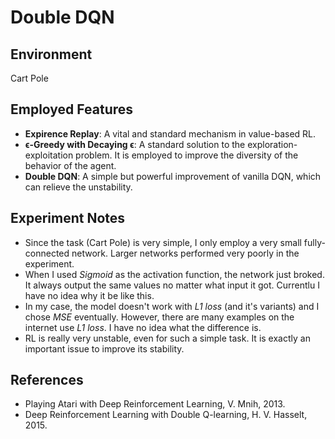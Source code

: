# Double DQN

Environment
-----------
Cart Pole

Employed Features
-----------------
- **Expirence Replay**: A vital and standard mechanism in value-based RL.
- **ϵ-Greedy with Decaying ϵ**: A standard solution to the exploration-exploitation problem. It is employed to improve the diversity of the behavior of the agent.
- **Double DQN**: A simple but powerful improvement of vanilla DQN, which can relieve the unstability.

Experiment Notes
----------------
- Since the task (Cart Pole) is very simple, I only employ a very small fully-connected network. Larger networks performed very poorly in the experiment.
- When I used *Sigmoid* as the activation function, the network just broked. It always output the same values no matter what input it got. Currentlu I have no idea why it be like this.
- In my case, the model doesn't work with *L1 loss* (and it's variants) and I chose *MSE* eventually. However, there are many examples on the internet use *L1 loss*. I have no idea what the difference is.
- RL is really very unstable, even for such a simple task. It is exactly an important issue to improve its stability.

References
---------
- Playing Atari with Deep Reinforcement Learning, V. Mnih, 2013.
- Deep Reinforcement Learning with Double Q-learning, H. V. Hasselt, 2015.
